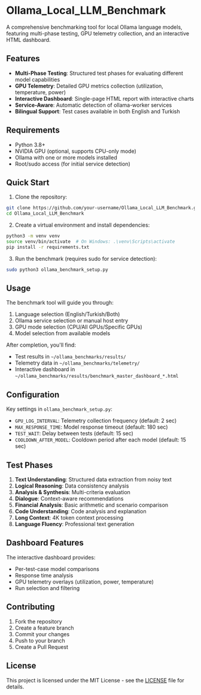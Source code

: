 # Ollama_Local_LLM_Benchmark

A comprehensive benchmarking tool for local Ollama language models, featuring multi-phase testing, GPU telemetry collection, and an interactive HTML dashboard.

## Features

- **Multi-Phase Testing**: Structured test phases for evaluating different model capabilities
- **GPU Telemetry**: Detailed GPU metrics collection (utilization, temperature, power)
- **Interactive Dashboard**: Single-page HTML report with interactive charts
- **Service-Aware**: Automatic detection of ollama-worker services
- **Bilingual Support**: Test cases available in both English and Turkish

## Requirements

- Python 3.8+
- NVIDIA GPU (optional, supports CPU-only mode)
- Ollama with one or more models installed
- Root/sudo access (for initial service detection)

## Quick Start

1. Clone the repository:
```bash
git clone https://github.com/your-username/Ollama_Local_LLM_Benchmark.git
cd Ollama_Local_LLM_Benchmark
```

2. Create a virtual environment and install dependencies:
```bash
python3 -m venv venv
source venv/bin/activate  # On Windows: .\venv\Scripts\activate
pip install -r requirements.txt
```

3. Run the benchmark (requires sudo for service detection):
```bash
sudo python3 ollama_benchmark_setup.py
```

## Usage

The benchmark tool will guide you through:
1. Language selection (English/Turkish/Both)
2. Ollama service selection or manual host entry
3. GPU mode selection (CPU/All GPUs/Specific GPUs)
4. Model selection from available models

After completion, you'll find:
- Test results in `~/ollama_benchmarks/results/`
- Telemetry data in `~/ollama_benchmarks/telemetry/`
- Interactive dashboard in `~/ollama_benchmarks/results/benchmark_master_dashboard_*.html`

## Configuration

Key settings in `ollama_benchmark_setup.py`:
- `GPU_LOG_INTERVAL`: Telemetry collection frequency (default: 2 sec)
- `MAX_RESPONSE_TIME`: Model response timeout (default: 180 sec)
- `TEST_WAIT`: Delay between tests (default: 15 sec)
- `COOLDOWN_AFTER_MODEL`: Cooldown period after each model (default: 15 sec)

## Test Phases

1. **Text Understanding**: Structured data extraction from noisy text
2. **Logical Reasoning**: Data consistency analysis
3. **Analysis & Synthesis**: Multi-criteria evaluation
4. **Dialogue**: Context-aware recommendations
5. **Financial Analysis**: Basic arithmetic and scenario comparison
6. **Code Understanding**: Code analysis and explanation
7. **Long Context**: 4K token context processing
8. **Language Fluency**: Professional text generation

## Dashboard Features

The interactive dashboard provides:
- Per-test-case model comparisons
- Response time analysis
- GPU telemetry overlays (utilization, power, temperature)
- Run selection and filtering

## Contributing

1. Fork the repository
2. Create a feature branch
3. Commit your changes
4. Push to your branch
5. Create a Pull Request

## License

This project is licensed under the MIT License - see the [LICENSE](LICENSE) file for details.

